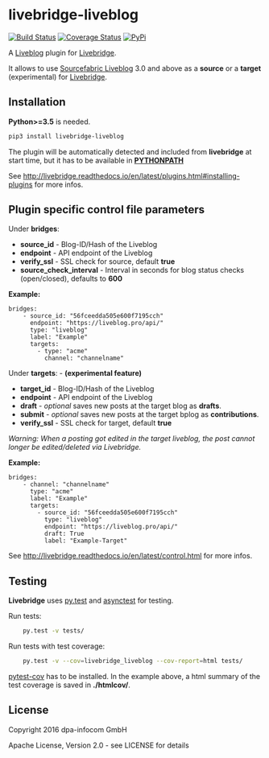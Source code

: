 # livebridge-liveblog

[![Build Status](https://travis-ci.org/dpa-newslab/livebridge-liveblog.svg?branch=master)](https://travis-ci.org/dpa-newslab/livebridge-liveblog)
[![Coverage Status](https://coveralls.io/repos/github/dpa-newslab/livebridge-liveblog/badge.svg?branch=master)](https://coveralls.io/github/dpa-newslab/livebridge-liveblog?branch=master)
[![PyPi](https://badge.fury.io/py/livebridge-liveblog.svg)](https://pypi.python.org/pypi/livebridge-liveblog)

A [Liveblog](https://www.sourcefabric.org/en/liveblog/) plugin for [Livebridge](https://github.com/dpa-newslab/livebridge).

It allows to use [Sourcefabric Liveblog](https://github.com/liveblog/liveblog) 3.0 and above as a **source** or a **target** (experimental) for [Livebridge](https://github.com/dpa-newslab/livebridge).

## Installation
**Python>=3.5** is needed.
```sh
pip3 install livebridge-liveblog
```
The plugin will be automatically detected and included from **livebridge** at start time, but it has to be available in **[PYTHONPATH](https://docs.python.org/3/using/cmdline.html#envvar-PYTHONPATH)**

See http://livebridge.readthedocs.io/en/latest/plugins.html#installing-plugins for more infos.

## Plugin specific control file parameters

Under **bridges**:
* **source_id** - Blog-ID/Hash of the Liveblog
* **endpoint** - API endpoint of the Liveblog
* **verify_ssl** - SSL check for source, default **true**
* **source_check_interval** - Interval in seconds for blog status checks (open/closed), defaults to **600**

**Example:**
```
bridges:
    - source_id: "56fceedda505e600f7195cch"
      endpoint: "https://liveblog.pro/api/"
      type: "liveblog"
      label: "Example"
      targets:
        - type: "acme"
          channel: "channelname"
```

Under **targets**: - **(experimental feature)**
* **target_id** - Blog-ID/Hash of the Liveblog
* **endpoint** - API endpoint of the Liveblog
* **draft** - *optional* saves new posts at the target blog as **drafts**.
* **submit** - *optional* saves new posts at the target bplog as **contributions**.
* **verify_ssl** - SSL check for target, default **true**

*Warning: When a posting got edited in the target liveblog, the post cannot longer be edited/deleted via Livebridge.*


**Example:**
```
bridges:
    - channel: "channelname"
      type: "acme"
      label: "Example"
      targets:
        - source_id: "56fceedda505e600f7195cch"
          type: "liveblog"
          endpoint: "https://liveblog.pro/api/"
          draft: True
          label: "Example-Target"
```

See http://livebridge.readthedocs.io/en/latest/control.html for more infos.

## Testing
**Livebridge** uses [py.test](http://pytest.org/) and [asynctest](http://asynctest.readthedocs.io/) for testing.

Run tests:

```sh
    py.test -v tests/
```

Run tests with test coverage:

```sh
    py.test -v --cov=livebridge_liveblog --cov-report=html tests/
```

[pytest-cov](https://pypi.python.org/pypi/pytest-cov) has to be installed. In the example above, a html summary of the test coverage is saved in **./htmlcov/**.

## License
Copyright 2016 dpa-infocom GmbH

Apache License, Version 2.0 - see LICENSE for details
